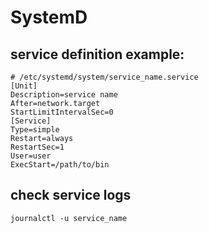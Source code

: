 # SystemD

## service definition example:

```
# /etc/systemd/system/service_name.service
[Unit]
Description=service name
After=network.target
StartLimitIntervalSec=0
[Service]
Type=simple
Restart=always
RestartSec=1
User=user
ExecStart=/path/to/bin
```

## check service logs
```
journalctl -u service_name
```